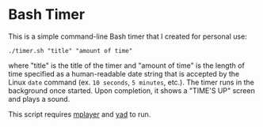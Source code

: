 # Bash Timer

This is a simple command-line Bash timer that I created for personal use:

`./timer.sh "title" "amount of time"`

where "title" is the title of the timer and "amount of time" is the length of time specified as a human-readable date string that is accepted by the Linux `date` command (ex. `10 seconds`, `5 minutes`, etc.). The timer runs in the background once started. Upon completion, it shows a "TIME'S UP" screen and plays a sound.

This script requires [mplayer](http://www.mplayerhq.hu/design7/news.html) and [yad](https://github.com/v1cont/yad) to run.
